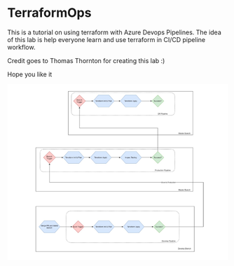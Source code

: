 # TerraformOps

This is a tutorial on using terraform with Azure Devops Pipelines. The idea of this lab is help everyone learn and use terraform in CI/CD pipeline workflow.

Credit goes to Thomas Thornton for creating this lab :)

Hope you like it

![](/Images/mainlogo.png)

